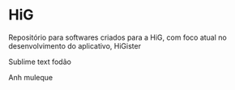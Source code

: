 # HiG
Repositório para softwares criados para a HiG, com foco atual no desenvolvimento do aplicativo, HiGister

Sublime text fodão

Anh muleque

